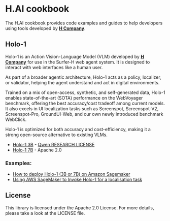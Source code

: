 # H.AI cookbook

The H.AI cookbook provides code examples and guides to help developers using tools developed by [**H Company**](https://www.hcompany.ai/).

## Holo-1

Holo-1 is an Action Vision-Language Model (VLM) developed by [**H Company**](https://www.hcompany.ai/) for use in the Surfer-H web agent system. It is designed to interact with web interfaces like a human user.

As part of a broader agentic architecture, Holo-1 acts as a policy, localizer, or validator, helping the agent understand and act in digital environments.

Trained on a mix of open-access, synthetic, and self-generated data, Holo-1 enables state-of-the-art (SOTA) performance on the WebVoyager benchmark, offering the best accuracy/cost tradeoff among current models. It also excels in UI localization tasks such as Screenspot, Screenspot-V2, Screenspot-Pro, GroundUI-Web, and our own newly introduced benchmark WebClick.

Holo-1 is optimized for both accuracy and cost-efficiency, making it a strong open-source alternative to existing VLMs.

- [Holo-1 3B](https://huggingface.co/Hcompany/Holo1-3B) - [Qwen RESEARCH LICENSE](https://huggingface.co/Qwen/Qwen2.5-VL-3B-Instruct/blob/main/LICENSE)
- [Holo-1 7B](https://huggingface.co/Hcompany/Holo1-7B) - Apache 2.0

### Examples:

- [How to deploy Holo-1 (3B or 7B) on Amazon Sagemaker](https://github.com/hcompai/hai-cookbook/blob/main/holo1/sagemaker/deploy.ipynb)
- [Using AWS SageMaker to Invoke Holo-1 for a localisation task](https://github.com/hcompai/hai-cookbook/blob/main/holo1/sagemaker/invoke_localisation.ipynb)


## License

This library is licensed under the Apache 2.0 License. For more details, please take a look at the LICENSE file.

